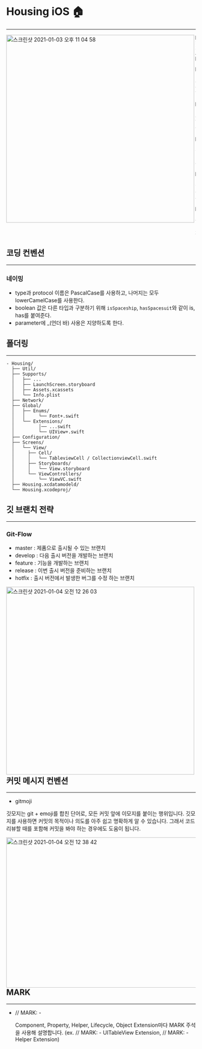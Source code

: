 # Housing iOS 🏠

--------------

<img width="500" align="left" alt="스크린샷 2021-01-03 오후 11 04 58" src="https://user-images.githubusercontent.com/72001692/103480681-f1edb080-4e18-11eb-8b65-3cc8350b0165.png">


```
🍎 SOPT 27th APPJAM 🍎

👷 iOS 오준현

👷 iOS 노한솔

👷 iOS 김태훈

👷 iOS 김주은

👷 iOS 곽민제
```



## 코딩 컨벤션

--------

### 네이밍

* type과 protocol 이름은 PascalCase를 사용하고, 나머지는 모두 lowerCamelCase를 사용한다.
* boolean 값은 다른 타입과 구분하기 위해 `isSpaceship`, `hasSpacesuit`와 같이  is, has를 붙여준다. 
* parameter에 _(언더 바) 사용은 지양하도록 한다.



## 폴더링

----

```
- Housing/
  ├── Util/
  ├── Supports/
  │   ├── ...
  │   ├── LaunchScreen.storyboard
  │   ├── Assets.xcassets
  │   └── Info.plist
  ├── Network/
  ├── Global/
  │   ├── Enums/
  │   │     └── Font+.swift
  │   └── Extensions/
  │         │── ...swift
  │         └── UIView+.swift
  ├── Configuration/
  ├── Screens/
  │   └── View/
  │    	├── Cell/
  │     │   └── TableviewCell / CollectionviewCell.swift
  │     ├── Storyboards/
  │     │   └── View.storyboard
  │     └── ViewControllers/
  │         └── ViewVC.swift
  ├── Housing.xcdatamodeld/
  └── Housing.xcodeproj/
```



## 깃 브랜치 전략

----

### Git-Flow

- master : 제품으로 출시될 수 있는 브랜치
- develop : 다음 출시 버전을 개발하는 브랜치
- feature : 기능을 개발하는 브랜치
- release : 이번 출시 버전을 준비하는 브랜치
- hotfix : 출시 버전에서 발생한 버그를 수정 하는 브랜치

<img width="500" height="500" align="left" alt="스크린샷 2021-01-04 오전 12 26 03" src="https://user-images.githubusercontent.com/72001692/103482480-798cec80-4e24-11eb-8b0c-ecfd9c88e356.png">



## 커밋 메시지 컨벤션

-----

* gitmoji

깃모지는 git + emoji를 합친 단어로, 모든 커밋 앞에 이모지를 붙이는 행위입니다. 깃모지를 사용하면 커밋의 목적이나 의도를 아주 쉽고 명확하게 알 수 있습니다. 그래서 코드 리뷰할 때를 포함해 커밋을 봐야 하는 경우에도 도움이 됩니다.

<img width="800" height="400" align="left" alt="스크린샷 2021-01-04 오전 12 38 42" src="https://user-images.githubusercontent.com/72001692/103482625-34b58580-4e25-11eb-98eb-6020b525225f.png">



## MARK

----

* // MARK: - 

  Component, Property, Helper, Lifecycle, Object Extension마다 MARK 주석을 사용해 설명합니다. (ex. // MARK: - UITableView Extension,  // MARK: - Helper Extension)

